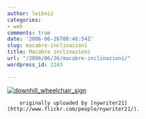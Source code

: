 ```yaml
---
author: leibniz
categories:
- web
comments: true
date: '2006-06-26T08:46:54Z'
slug: macabre-inclinazioni
title: Macabre inclinazioni
url: "/2006/06/26/macabre-inclinazioni/"
wordpress_id: 2243

---
```

[![downhill_wheelchair_sign](http://static.flickr.com/64/172712366_31deb6dd03_t.jpg)](http://www.flickr.com/photos/nywriter21/172712366/)  

	
		originally uploaded by [nywriter21](http://www.flickr.com/people/nywriter21/).
	




  

